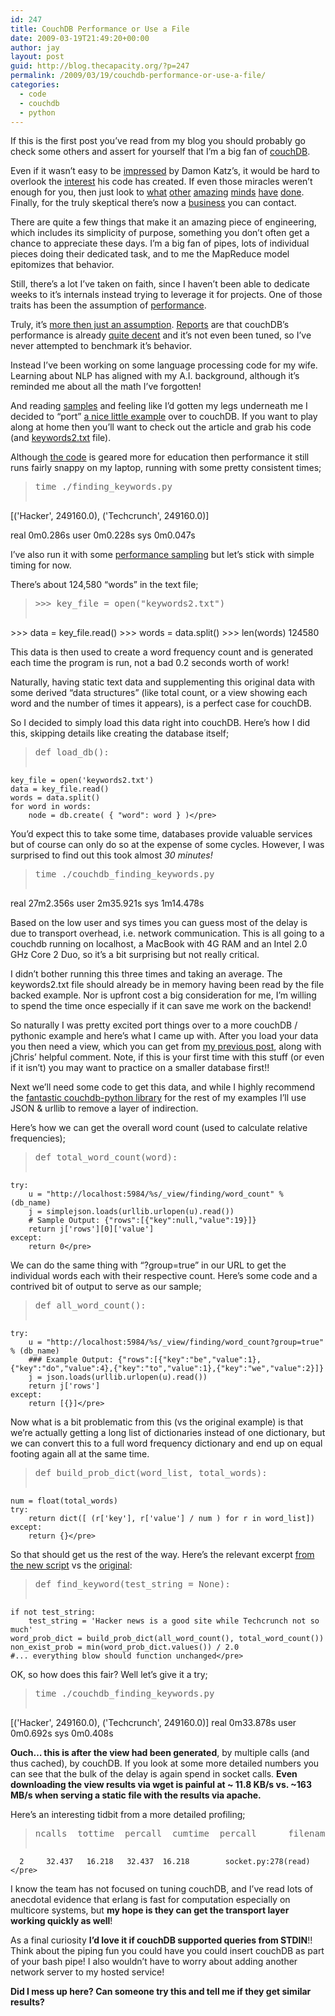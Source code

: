 ```yaml
---
id: 247
title: CouchDB Performance or Use a File
date: 2009-03-19T21:49:20+00:00
author: jay
layout: post
guid: http://blog.thecapacity.org/?p=247
permalink: /2009/03/19/couchdb-performance-or-use-a-file/
categories:
  - code
  - couchdb
  - python
---
```

If this is the first post you&#8217;ve read from my blog you should probably go check some others and assert for yourself that I&#8217;m a big fan of [couchDB](http://couchdb.apache.org/).

Even if it wasn&#8217;t easy to be [impressed](http://www.infoq.com/presentations/katz-couchdb-and-me) by Damon Katz&#8217;s, it would be hard to overlook the [interest](http://www.google.com/trends?q=couchdb) his code has created. If even those miracles weren&#8217;t enough for you, then just look to [what](http://lethain.com/entry/2008/dec/08/full-text-search-in-couchdb-using-couchdb/) [other](http://jchrisa.net/drl/_design/sofa/_list/index/recent-posts?descending=true&limit=5) [amazing](http://jan.prima.de/plok/) [minds](http://www.davispj.com/) [have](http://www.cmlenz.net/archives/2008/08/view-source) [done](http://vmx.cx/cgi-bin/blog/index.cgi/geocouch-geospatial-queries-with-couchdb:2008-10-26:en,CouchDB,Python,geo). Finally, for the truly skeptical there&#8217;s now a [business](http://couch.io/) you can contact.

There are quite a few things that make it an amazing piece of engineering, which includes its simplicity of purpose, something you don&#8217;t often get a chance to appreciate these days. I&#8217;m a big fan of pipes, lots of individual pieces doing their dedicated task, and to me the MapReduce model epitomizes that behavior.

Still, there&#8217;s a lot I&#8217;ve taken on faith, since I haven&#8217;t been able to dedicate weeks to it&#8217;s internals instead trying to leverage it for projects. One of those traits has been the assumption of [performance](http://damienkatz.net/2007/12/couchdb_perform_1.html).

Truly, it&#8217;s [more then just an assumption](http://damienkatz.net/2007/12/couchdb_roundup.html). [Reports](http://iamseanmurphy.com/2008/09/08/couchdb-view-generation/) are that couchDB&#8217;s performance is already [quite decent](http://userprimary.net/user/2007/12/16/a-quick-look-at-couchdb-performance/) and it&#8217;s not even been tuned, so I&#8217;ve never attempted to benchmark it&#8217;s behavior.

Instead I&#8217;ve been working on some language processing code for my wife. Learning about NLP has aligned with my A.I. background, although it&#8217;s reminded me about all the math I&#8217;ve forgotten!

And reading [samples](http://digitalhistoryhacks.blogspot.com/2006/08/easy-pieces-in-python-word-frequencies.html) and feeling like I&#8217;d gotten my legs underneath me I decided to &#8220;port&#8221; [a nice little example](http://uswaretech.com/blog/2009/03/finding-keywords-using-python/) over to couchDB. If you want to play along at home then you&#8217;ll want to check out the article and grab his code (and [keywords2.txt](http://svn.wjhuie.com/public_sandbox/trunk/couchdb/finding_keywords/keywords2.txt) file).

Although [the code](http://svn.wjhuie.com/public_sandbox/trunk/couchdb/finding_keywords/finding_keywords.py) is geared more for education then performance it still runs fairly snappy on my laptop, running with some pretty consistent times;

> <pre>time ./finding_keywords.py
[('Hacker', 249160.0), ('Techcrunch', 249160.0)]

real	0m0.286s
user	0m0.228s
sys	0m0.047s</pre>

I&#8217;ve also run it with some [performance sampling](http://amix.dk/blog/viewEntry/19407) but let&#8217;s stick with simple timing for now.

There&#8217;s about 124,580 &#8220;words&#8221; in the text file;

> <pre>&gt;&gt;&gt; key_file = open("keywords2.txt")
&gt;&gt;&gt; data = key_file.read()
&gt;&gt;&gt; words = data.split()
&gt;&gt;&gt; len(words)
124580</pre>

This data is then used to create a word frequency count and is generated each time the program is run, not a bad 0.2 seconds worth of work!

Naturally, having static text data and supplementing this original data with some derived &#8220;data structures&#8221; (like total count, or a view showing each word and the number of times it appears), is a perfect case for couchDB.

So I decided to simply load this data right into couchDB. Here&#8217;s how I did this, skipping details like creating the database itself;

> <pre>def load_db():
    key_file = open('keywords2.txt')
    data = key_file.read()
    words = data.split()
    for word in words:
        node = db.create( { "word": word } )</pre>

You&#8217;d expect this to take some time, databases provide valuable services but of course can only do so at the expense of some cycles. However, I was surprised to find out this took almost _30 minutes!_

> <pre>time ./couchdb_finding_keywords.py 

real	27m2.356s
user	2m35.921s
sys	1m14.478s</pre>

Based on the low user and sys times you can guess most of the delay is due to transport overhead, i.e. network communication. This is all going to a couchdb running on localhost, a MacBook with 4G RAM and an Intel 2.0 GHz Core 2 Duo, so it&#8217;s a bit surprising but not really critical.

I didn&#8217;t bother running this three times and taking an average. The keywords2.txt file should already be in memory having been read by the file backed example. Nor is upfront cost a big consideration for me, I&#8217;m willing to spend the time once especially if it can save me work on the backend!

So naturally I was pretty excited port things over to a more couchDB / pythonic example and here&#8217;s what I came up with. After you load your data you then need a view, which you can get from [my previous post](http://blog.thecapacity.org/2009/03/13/can-a-couchdb-guru-please-explain-this/), along with jChris&#8217; helpful comment. Note, if this is your first time with this stuff (or even if it isn&#8217;t) you may want to practice on a smaller database first!!

Next we&#8217;ll need some code to get this data, and while I highly recommend the [fantastic couchdb-python library](http://code.google.com/p/couchdb-python/) for the rest of my examples I&#8217;ll use JSON & urllib to remove a layer of indirection.

Here&#8217;s how we can get the overall word count (used to calculate relative frequencies);

> <pre>def total_word_count(word):
    try:
        u = "http://localhost:5984/%s/_view/finding/word_count" % (db_name)
        j = simplejson.loads(urllib.urlopen(u).read())
        # Sample Output: {"rows":[{"key":null,"value":19}]}
        return j['rows'][0]['value']
    except:
        return 0</pre>

We can do the same thing with &#8220;?group=true&#8221; in our URL to get the individual words each with their respective count. Here&#8217;s some code and a contrived bit of output to serve as our sample;

> <pre>def all_word_count():
    try:
        u = "http://localhost:5984/%s/_view/finding/word_count?group=true" % (db_name)
        ### Example Output: {"rows":[{"key":"be","value":1},{"key":"do","value":4},{"key":"to","value":1},{"key":"we","value":2}]}
        j = json.loads(urllib.urlopen(u).read())
        return j['rows']
    except:
        return [{}]</pre>

Now what is a bit problematic from this (vs the original example) is that we&#8217;re actually getting a long list of dictionaries instead of one dictionary, but we can convert this to a full word frequency dictionary and end up on equal footing again all at the same time.

> <pre>def build_prob_dict(word_list, total_words):
    num = float(total_words)
    try:
        return dict([ (r['key'], r['value'] / num ) for r in word_list])
    except:
        return {}</pre>

So that should get us the rest of the way. Here&#8217;s the relevant excerpt [from the new script](http://svn.wjhuie.com/public_sandbox/trunk/couchdb/finding_keywords/couchdb_finding_keywords.py) vs the [original](http://svn.wjhuie.com/public_sandbox/trunk/couchdb/finding_keywords/finding_keywords.py):

> <pre>def find_keyword(test_string = None):
    if not test_string:
        test_string = 'Hacker news is a good site while Techcrunch not so much'
    word_prob_dict = build_prob_dict(all_word_count(), total_word_count())
    non_exist_prob = min(word_prob_dict.values()) / 2.0
    #... everything blow should function unchanged</pre>

OK, so how does this fair? Well let&#8217;s give it a try;

> <pre>time ./couchdb_finding_keywords.py
[('Hacker', 249160.0), ('Techcrunch', 249160.0)]
real    0m33.878s
user    0m0.692s
sys    0m0.408s</pre>

**Ouch&#8230; this is after the view had been generated**, by multiple calls (and thus cached), by couchDB. If you look at some more detailed numbers you can see that the bulk of the delay is again spend in socket calls. **Even downloading the view results via wget is painful at ~ 11.8 KB/s vs. ~163 MB/s when serving a static file with the results via apache.**

Here&#8217;s an interesting tidbit from a more detailed profiling;

> <pre>ncalls  tottime  percall  cumtime  percall      filename:lineno(function)
      2     32.437   16.218   32.437  16.218        socket.py:278(read)</pre>

I know the team has not focused on tuning couchDB, and I&#8217;ve read lots of anecdotal evidence that erlang is fast for computation especially on multicore systems, but **my hope is they can get the transport layer working quickly as well**!

As a final curiosity **I&#8217;d love it if couchDB supported queries from STDIN**!! Think about the piping fun you could have you could insert couchDB as part of your bash pipe! I also wouldn&#8217;t have to worry about adding another network server to my hosted service!

**Did I mess up here? Can someone try this and tell me if they get similar results?**